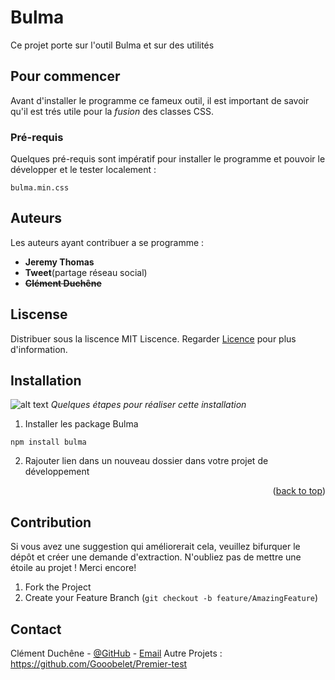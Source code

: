 
# Bulma
Ce projet porte sur l'outil Bulma et sur des utilités 
## Pour commencer
Avant d'installer le programme ce fameux outil, il est important de savoir qu'il est trés utile pour la *fusion* des classes CSS.
### Pré-requis
Quelques pré-requis sont impératif pour installer le programme et pouvoir le développer et le tester localement :
```
bulma.min.css
```
## Auteurs
Les auteurs ayant contribuer a se programme :
- **Jeremy Thomas** 
- **Tweet**(partage réseau social)
- **~~Clément Duchêne~~**
## Liscense
Distribuer sous la liscence MIT Liscence. Regarder [Licence](https://github.com/jgthms/bulma/blob/master/LICENSE) pour plus d'information.
## Installation
![alt text](https://www.realite-virtuelle.com/wp-content/uploads/2016/05/studio-de-production-VR-Samsung-860x450.jpg)
*Quelques étapes pour réaliser cette installation*

1. Installer les package Bulma 
```
npm install bulma
```
2. Rajouter lien dans un nouveau dossier dans votre projet de développement

<p align="right">(<a href="#readme-top">back to top</a>)</p>

## Contribution
Si vous avez une suggestion qui améliorerait cela, veuillez bifurquer le dépôt et créer une demande d'extraction. N'oubliez pas de mettre une étoile au projet ! Merci encore!
1. Fork the Project
2. Create your Feature Branch (`git checkout -b feature/AmazingFeature`)


## Contact
Clément Duchêne - [@GitHub](https://github.com/Gooobelet) - [Email](clementduchene0803@gmail.com)
Autre Projets : https://github.com/Gooobelet/Premier-test
